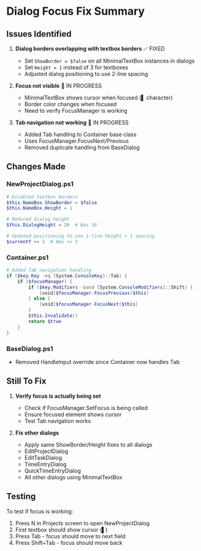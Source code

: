 # Dialog Focus Fix Summary

## Issues Identified

1. **Dialog borders overlapping with textbox borders** ✅ FIXED
   - Set `ShowBorder = $false` on all MinimalTextBox instances in dialogs
   - Set `Height = 1` instead of 3 for textboxes
   - Adjusted dialog positioning to use 2-line spacing

2. **Focus not visible** 🔧 IN PROGRESS
   - MinimalTextBox shows cursor when focused (▌ character)
   - Border color changes when focused
   - Need to verify FocusManager is working

3. **Tab navigation not working** 🔧 IN PROGRESS
   - Added Tab handling to Container base class
   - Uses FocusManager.FocusNext/Previous
   - Removed duplicate handling from BaseDialog

## Changes Made

### NewProjectDialog.ps1
```powershell
# Disabled textbox borders
$this.NameBox.ShowBorder = $false
$this.NameBox.Height = 1

# Reduced dialog height
$this.DialogHeight = 26  # Was 36

# Updated positioning to use 1-line height + 1 spacing
$currentY += 2  # Was += 3
```

### Container.ps1
```powershell
# Added Tab navigation handling
if ($key.Key -eq [System.ConsoleKey]::Tab) {
    if ($focusManager) {
        if ($key.Modifiers -band [System.ConsoleModifiers]::Shift) {
            [void]$focusManager.FocusPrevious($this)
        } else {
            [void]$focusManager.FocusNext($this)
        }
        $this.Invalidate()
        return $true
    }
}
```

### BaseDialog.ps1
- Removed HandleInput override since Container now handles Tab

## Still To Fix

1. **Verify focus is actually being set**
   - Check if FocusManager.SetFocus is being called
   - Ensure focused element shows cursor
   - Test Tab navigation works

2. **Fix other dialogs**
   - Apply same ShowBorder/Height fixes to all dialogs
   - EditProjectDialog
   - EditTaskDialog
   - TimeEntryDialog
   - QuickTimeEntryDialog
   - All other dialogs using MinimalTextBox

## Testing

To test if focus is working:
1. Press N in Projects screen to open NewProjectDialog
2. First textbox should show cursor (▌)
3. Press Tab - focus should move to next field
4. Press Shift+Tab - focus should move back